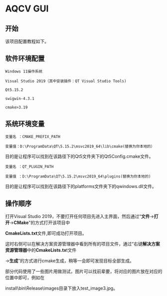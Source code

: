 # AQCV GUI

## 开始

该项目配置教程如下。

## 软件环境配置

```
Windows 11操作系统

Visual Studio 2019（其中安装插件：QT Visual Studio Tools)

Qt5.15.2

swigwin-4.3.1

cmake>3.19
```



## 系统环境变量

```
变量名 ：CMAKE_PREFIX_PATH

变量值：D:\ProgramData\QT\5.15.2\msvc2019_64\lib\cmake(替换为你本地的）
```

目的是让程序可以找到在该路径下的Qt5文件夹下的Qt5Config.cmake文件。

```
变量名 ：QT_PLUGIN_PATH

变量值 ：D:\ProgramData\QT\5.15.2\msvc2019_64\plugins(替换为你本地的)
```

目的是让程序可以找到在该路径下的platforms文件夹下的qwindows.dll文件。

## 操作顺序

打开Visual Studio 2019，不要打开任何项目先进入主界面，然后通过“**文件**->**打开**->**CMake**"的方式打开该项目中

**CmakeLists.txt**文件,即可成功打开项目。

这时右侧可以在解决方案资源管理器中看到所有的项目文件，通过“右键**解决方案资源管理器**中的**CmakeLists.tx**t文件

->**生成**”的方式进行cmake生成，稍等一会即可发现目标全部生成。

部分代码使用了一些图片用做测试，图片可以找前辈要，将对应的图片放在对应的位置中即可，例如在

install\bin\Release\images目录下放入test_image3.jpg。
